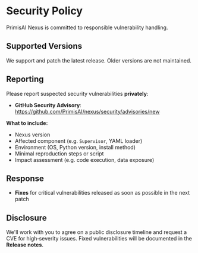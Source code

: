 # Security Policy

PrimisAI Nexus is committed to responsible vulnerability handling.  

## Supported Versions

We support and patch the latest release. Older versions are not maintained.

## Reporting

Please report suspected security vulnerabilities **privately**:

- **GitHub Security Advisory**:  
  https://github.com/PrimisAI/nexus/security/advisories/new  

**What to include:**  
- Nexus version  
- Affected component (e.g. `Supervisor`, YAML loader)  
- Environment (OS, Python version, install method)  
- Minimal reproduction steps or script  
- Impact assessment (e.g. code execution, data exposure)

## Response

- **Fixes** for critical vulnerabilities released as soon as possible in the next patch

## Disclosure

We'll work with you to agree on a public disclosure timeline and request a CVE for high‑severity issues. Fixed vulnerabilities will be documented in the **Release notes**.